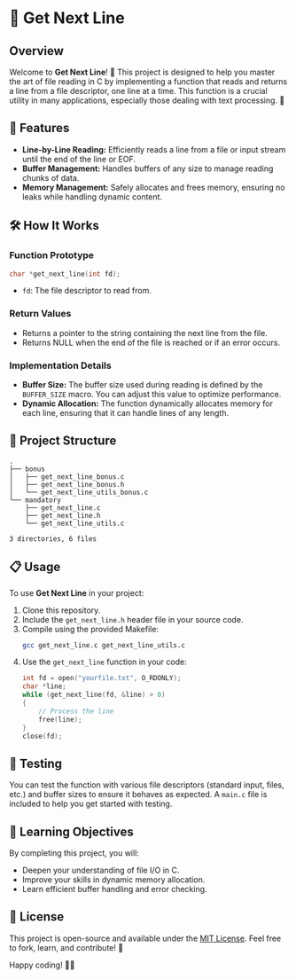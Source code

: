 # 📜 Get Next Line

## Overview

Welcome to **Get Next Line**! 🎉 This project is designed to help you master the art of file reading in C by implementing a function that reads and returns a line from a file descriptor, one line at a time. This function is a crucial utility in many applications, especially those dealing with text processing. 📝

## 🚀 Features

- **Line-by-Line Reading:** Efficiently reads a line from a file or input stream until the end of the line or EOF.
- **Buffer Management:** Handles buffers of any size to manage reading chunks of data.
- **Memory Management:** Safely allocates and frees memory, ensuring no leaks while handling dynamic content.

## 🛠️ How It Works

### Function Prototype

```c
char *get_next_line(int fd);

```

- `fd`: The file descriptor to read from.

### Return Values

- Returns a pointer to the string containing the next line from the file.
- Returns NULL when the end of the file is reached or if an error occurs.

### Implementation Details

- **Buffer Size:** The buffer size used during reading is defined by the `BUFFER_SIZE` macro. You can adjust this value to optimize performance.
- **Dynamic Allocation:** The function dynamically allocates memory for each line, ensuring that it can handle lines of any length.

## 🧩 Project Structure

```plaintext
.
├── bonus
│   ├── get_next_line_bonus.c
│   ├── get_next_line_bonus.h
│   └── get_next_line_utils_bonus.c
└── mandatory
    ├── get_next_line.c
    ├── get_next_line.h
    └── get_next_line_utils.c

3 directories, 6 files

```

## 📋 Usage

To use **Get Next Line** in your project:

1. Clone this repository.
2. Include the `get_next_line.h` header file in your source code.
3. Compile using the provided Makefile:
   ```bash
   gcc get_next_line.c get_next_line_utils.c
   ```
4. Use the `get_next_line` function in your code:
   ```c
   int fd = open("yourfile.txt", O_RDONLY);
   char *line;
   while (get_next_line(fd, &line) > 0)
   {
       // Process the line
       free(line);
   }
   close(fd);
   ```

## 🧪 Testing

You can test the function with various file descriptors (standard input, files, etc.) and buffer sizes to ensure it behaves as expected. A `main.c` file is included to help you get started with testing.

## 🌟 Learning Objectives

By completing this project, you will:
- Deepen your understanding of file I/O in C.
- Improve your skills in dynamic memory allocation.
- Learn efficient buffer handling and error checking.

## 📜 License

This project is open-source and available under the [MIT License](LICENSE). Feel free to fork, learn, and contribute! 🤝



Happy coding! 🧑‍💻

